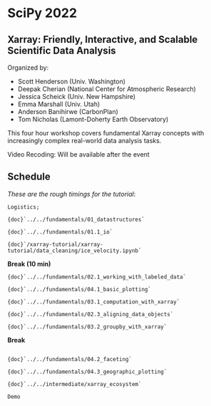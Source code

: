 # SciPy 2022

## Xarray: Friendly, Interactive, and Scalable Scientific Data Analysis

Organized by:

- Scott Henderson (Univ. Washington)
- Deepak Cherian (National Center for Atmospheric Research)
- Jessica Scheick (Univ. New Hampshire)
- Emma Marshall (Univ. Utah)
- Anderson Banihirwe (CarbonPlan)
- Tom Nicholas (Lamont-Doherty Earth Observatory)

This four hour workshop covers fundamental Xarray concepts with increasingly complex real-world data analysis tasks.

Video Recoding:
Will be available after the event

## Schedule

_These are the rough timings for the tutorial_:

```{dropdown} Introduction (20 min)
Logistics;
```

```{dropdown} Introduction to Xarray (30 min)
{doc}`../../fundamentals/01_datastructures`

{doc}`../../fundamentals/01.1_io`

{doc}`/xarray-tutorial/xarray-tutorial/data_cleaning/ice_velocity.ipynb`
```

**Break (10 min)**

```{dropdown} Working with Labeled Data (30 min)
{doc}`../../fundamentals/02.1_working_with_labeled_data`

{doc}`../../fundamentals/04.1_basic_plotting`
```

```{dropdown} Computation (60 min)
{doc}`../../fundamentals/03.1_computation_with_xarray`

{doc}`../../fundamentals/02.3_aligning_data_objects`

{doc}`../../fundamentals/03.2_groupby_with_xarray`
```

**Break**

```{dropdown} Plotting and Visualization (30 min)

{doc}`../../fundamentals/04.2_faceting`

{doc}`../../fundamentals/04.3_geographic_plotting`
```

```{dropdown} Oh the places we'll go - (60 min)
{doc}`../../intermediate/xarray_ecosystem`

Demo
```
